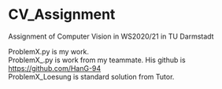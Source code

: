 # CV_Assignment
 Assignment of Computer Vision in WS2020/21 in TU Darmstadt

ProblemX.py is my work.  
ProblemX_.py is work from my teammate. His github is https://github.com/HanG-94  
ProblemX_Loesung is standard solution from Tutor.  
